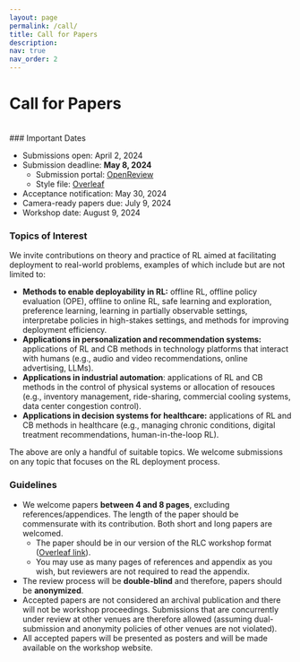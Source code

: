 ```yaml
---
layout: page
permalink: /call/
title: Call for Papers
description:
nav: true
nav_order: 2
---
```


# Call for Papers
<br>
### Important Dates

* Submissions open: April 2, 2024
* Submission deadline: <b>May 8, 2024</b>
  * Submission portal: [OpenReview](https://openreview.net/group?id=rl-conference.cc/RLC/2024/Workshop/Deployable_RL)
  * Style file: [Overleaf](https://www.overleaf.com/read/wzvmzpbnypvz#c13151)
* Acceptance notification: May 30, 2024
* Camera-ready papers due: July 9, 2024
* Workshop date: August 9, 2024


### Topics of Interest
We invite contributions on theory and practice of RL aimed at facilitating deployment to real-world problems, examples of which include but are not limited to:
* __Methods to enable deployability in RL:__ offline RL, offline policy evaluation (OPE), offline to online RL, safe learning and exploration, preference learning, learning in partially observable settings, interpretabe policies in high-stakes settings, and methods for improving deployment efficiency.
* __Applications in personalization and recommendation systems:__ applications of RL and CB methods in technology platforms that interact with humans (e.g., audio and video recommendations, online advertising, LLMs).
* __Applications in industrial automation__: applications of RL and CB methods in the control of physical systems or allocation of resouces (e.g., inventory management, ride-sharing, commercial cooling systems, data center congestion control).
* __Applications in decision systems for healthcare:__ applications of RL and CB methods in healthcare (e.g., managing chronic conditions, digital treatment recommendations, human-in-the-loop RL).

The above are only a handful of suitable topics. We welcome submissions on any topic that focuses on the RL deployment process.
<br>

### Guidelines

* We welcome papers __between 4 and 8 pages__, excluding references/appendices. The length of the paper should be commensurate with its contribution. Both short and long papers are welcomed.
  * The paper should be in our version of the RLC workshop format ([Overleaf link](https://www.overleaf.com/read/wzvmzpbnypvz#c13151)).
  * You may use as many pages of references and appendix as you wish, but reviewers are not required to read the appendix. 
* The review process will be <b>double-blind</b> and therefore, papers should be <b>anonymized</b>.
* Accepted papers are not considered an archival publication and there will not be workshop proceedings. Submissions that are concurrently under review at other venues are therefore allowed (assuming dual-submission and anonymity policies of other venues are not violated).
* All accepted papers will be presented as posters and will be made available on the workshop website. 
<br>
